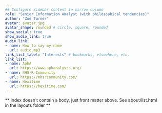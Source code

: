 ```yaml
---
## Configure sidebar content in narrow column
role: "Senior Information Analyst (with philosophical tendencies)"
author: "Zoë Turner"
avatar: avatar.jpg
avatar_shape: rounded # circle, square, rounded
show_social: true
show_audio_link: true
audio_link: 
- name: How to say my name
  url: audio.mp3
link_list_label: "Interests" # bookmarks, elsewhere, etc.
link_list:
- name: AphA
  url: https://www.aphanalysts.org/
- name: NHS-R Community
  url: https://nhsrcommunity.com/
- name: Hexitime
  url: https://hexitime.com/
---
```


** index doesn't contain a body, just front matter above.
See about/list.html in the layouts folder **
